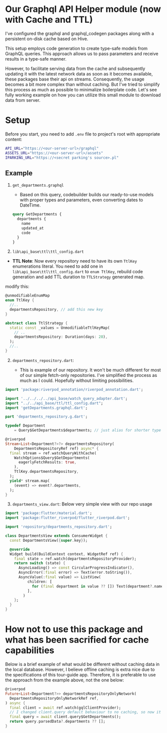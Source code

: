 # Our Graphql API Helper module (now with Cache and TTL)

I've configured the graphql and graphql_codegen packages along with a persistent on-disk cache based on Hive.

This setup employs code generation to create type-safe models from GraphQL queries. This approach allows us to pass parameters and receive results in a type-safe manner.

However, to facilitate serving data from the cache and subsequently updating it with the latest network data as soon as it becomes available, these packages base their api on streams. Consequently, the usage becomes a bit more complex than without caching. But I've tried to simplify this process as much as possible to minimalize boilerplate code. Let's see fully working example on how you can utilize this small module to download data from server.

# Setup

Before you start, you need to add `.env` file to project's root with appropriate content:

```bash
API_URL="https://<our-server-url>/graphql"
ASSETS_URL="https://<our-server-url>/assets"
IPARKING_URL="https://<secret parking's source>.pl"
```

## Example

1. `get_departments.graphql`

   - Based on this query, codebuilder builds our ready-to-use models with proper types and parameters, even converting dates to DateTime.

   ```graphql
   query GetDepartments {
     departments {
       name
       updated_at
       code
     }
   }
   ```

2. `lib\api_base\ttl\ttl_config.dart`
  -  **TTL Note**: Now every repository need to have its own `TtlKey` enumerations literal. You need to add one in `lib\api_base\ttl\ttl_config.dart` to `enum TtlKey`, rebuild code generation and add TTL duration to `TTLStrategy` generated map.

modify this:
```dart
@unmodifiableEnumMap
enum TtlKey {
  //..
  departmentsRepository, // add this new key
}

abstract class TtlStrategy {
  static const _values = UnmodifiableTtlKeyMap(
    // ..
    departmentsRepository: Duration(days: 28),
  );
  //..
}
```



2. `departments_repository.dart`:

   - This is example of our repository. It won't be much different for most of our simple fetch-only repositories. I've simplified the process as much as I could. Hopefully without limiting possibilities.
     



 
```dart
import 'package:riverpod_annotation/riverpod_annotation.dart';

import '../../../../api_base/watch_query_adapter.dart';
import "../../api_base/ttl/ttl_config.dart";
import 'getDepartments.graphql.dart';

part 'departments_repository.g.dart';

typedef Department
    = Query$GetDepartments$departments; // just alias for shorter type name

@riverpod
Stream<List<Department?>?> departmentsRepository(
    DepartmentsRepositoryRef ref) async* {
  final stream = ref.watchQueryWithCache(
    WatchOptions$Query$GetDepartments(
      eagerlyFetchResults: true,
    ),
    TtlKey.departmentsRepository,
  );
  yield* stream.map(
    (event) => event?.departments,
  );
}

   ```

3. `departments_view.dart`:
   Below very simple view with our repo usage

```dart
import 'package:flutter/material.dart';
import 'package:flutter_riverpod/flutter_riverpod.dart';

import 'repository/departments_repository.dart';

class DepartmentsView extends ConsumerWidget {
  const DepartmentsView({super.key});

  @override
  Widget build(BuildContext context, WidgetRef ref) {
    final state = ref.watch(departmentsRepositoryProvider);
    return switch (state) {
      AsyncLoading() => const CircularProgressIndicator(),
      AsyncError(:final error) => Text(error.toString()),
      AsyncValue(:final value) => ListView(
          children: [
            for (final department in value ?? []) Text(department?.name ?? ""),
          ],
        )
    };
  }
}
```

# How not to use this package and what has been sacrified for cache capabilities

Below is a brief example of what would be different without caching data in the local database. However, I believe offline caching is extra nice due to the specifications of this tour-guide app. Therefore, it is preferable to use the approach from the example above, not the one below:

```dart
@riverpod
Future<List<Department?>> departmentsRepositoryOnlyNetwork(
  DepartmentsRepositoryOnlyNetworkRef ref,
) async {
  final client = await ref.watch(gqlClientProvider);
  // I changed client.query default behaviour to no caching, so now it always makes network request.
  final query = await client.query$GetDepartments();
  return query.parsedData?.departments ?? [];
}

```
